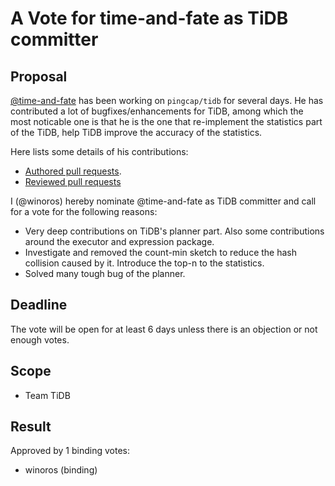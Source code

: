 # A Vote for time-and-fate as TiDB committer

## Proposal

[@time-and-fate](https://github.com/time-and-fate) has been working on `pingcap/tidb` for several days. He has contributed a lot of bugfixes/enhancements for TiDB, among which the most noticable one is that he is the one that re-implement the statistics part of the TiDB, help TiDB improve the accuracy of the statistics.

Here lists some details of his contributions:

* [Authored pull requests](https://github.com/pingcap/tidb/pulls?q=is%3Apr+sort%3Aupdated-desc+author%3Atime-and-fate+is%3Aclosed).
* [Reviewed pull requests](https://github.com/pingcap/tidb/pulls?q=is%3Apr+reviewed-by%3Atime-and-fate)

I (@winoros) hereby nominate @time-and-fate as TiDB committer and call for a vote for the following reasons:

* Very deep contributions on TiDB's planner part. Also some contributions around the executor and expression package.
* Investigate and removed the count-min sketch to reduce the hash collision caused by it. Introduce the top-n to the statistics.
* Solved many tough bug of the planner.

## Deadline

The vote will be open for at least 6 days unless there is an objection or not enough votes.

## Scope

* Team TiDB

## Result

Approved by 1 binding votes:

* winoros (binding)
